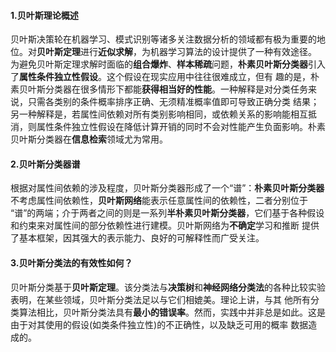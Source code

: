 #### 1.贝叶斯理论概述
贝叶斯决策轮在机器学习、模式识别等诸多关注数据分析的领域都有极为重要的地位。对**贝叶斯定理**进行**近似求解**，为机器学习算法的设计提供了一种有效途径。
为避免贝叶斯定理求解时面临的**组合爆炸**、**样本稀疏**问题，**朴素贝叶斯分类器**引入了**属性条件独立性假设**。这个假设在现实应用中往往很难成立，但有
趣的是，朴素贝叶斯分类器在很多情形下都能**获得相当好的性能**。一种解释是对分类任务来说，只需各类别的条件概率排序正确、无须精准概率值即可导致正确分类
结果；另一种解释是，若属性间依赖对所有类别影响相同，或依赖关系的影响能相互抵消，则属性条件独立性假设在降低计算开销的同时不会对性能产生负面影响。朴素
贝叶斯分类器在**信息检索**领域尤为常用。

#### 2.贝叶斯分类器谱
根据对属性间依赖的涉及程度，贝叶斯分类器形成了一个“谱”：**朴素贝叶斯分类器**不考虑属性间依赖性，**贝叶斯网络**能表示任意属性间的依赖性，二者分别位于
“谱”的两端；介于两者之间的则是一系列**半朴素贝叶斯分类器**，它们基于各种假设和约束来对属性间的部分依赖性进行建模。贝叶斯网络为**不确定**学习和推断
提供了基本框架，因其强大的表示能力、良好的可解释性而广受关注。

#### 3.贝叶斯分类法的有效性如何？
贝叶斯分类基于**贝叶斯定理**。该分类法与**决策树**和**神经网络分类法**的各种比较实验表明，在某些领域，贝叶斯分类法足以与它们相媲美。理论上讲，与其
他所有分类算法相比，贝叶斯分类法具有**最小的错误率**。然而，实践中并非总是如此。这是由于对其使用的假设(如类条件独立性)的不正确性，以及缺乏可用的概率
数据造成的。




